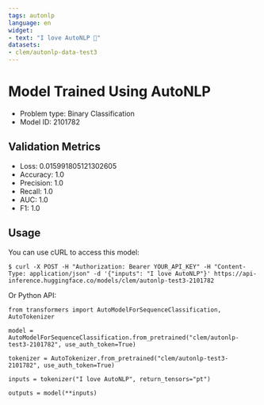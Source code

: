 ```yaml
---
tags: autonlp
language: en
widget:
- text: "I love AutoNLP 🤗"
datasets:
- clem/autonlp-data-test3
---
```


# Model Trained Using AutoNLP

- Problem type: Binary Classification
- Model ID: 2101782

## Validation Metrics

- Loss: 0.015991805121302605
- Accuracy: 1.0
- Precision: 1.0
- Recall: 1.0
- AUC: 1.0
- F1: 1.0

## Usage

You can use cURL to access this model:

```
$ curl -X POST -H "Authorization: Bearer YOUR_API_KEY" -H "Content-Type: application/json" -d '{"inputs": "I love AutoNLP"}' https://api-inference.huggingface.co/models/clem/autonlp-test3-2101782
```

Or Python API:

```
from transformers import AutoModelForSequenceClassification, AutoTokenizer

model = AutoModelForSequenceClassification.from_pretrained("clem/autonlp-test3-2101782", use_auth_token=True)

tokenizer = AutoTokenizer.from_pretrained("clem/autonlp-test3-2101782", use_auth_token=True)

inputs = tokenizer("I love AutoNLP", return_tensors="pt")

outputs = model(**inputs)
```